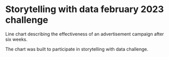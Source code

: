 # Storytelling with data february 2023 challenge

Line chart describing the effectiveness of an advertisement campaign after six weeks.

The chart was built to participate in storytelling with data challenge.
